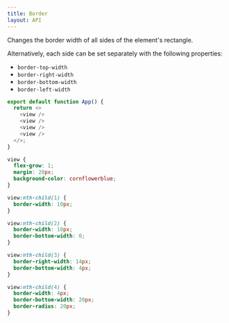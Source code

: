 ```yaml
---
title: Border
layout: API
---
```


Changes the border width of all sides of the element's rectangle.

Alternatively, each side can be set separately with the following properties:

- `border-top-width`
- `border-right-width`
- `border-bottom-width`
- `border-left-width`

<Sandpack>

```js
export default function App() {
  return <>
    <view />
    <view />
    <view />
    <view />
  </>;
}
```

```css active
view {
  flex-grow: 1;
  margin: 20px;
  background-color: cornflowerblue;
}

view:nth-child(1) {
  border-width: 10px;
}

view:nth-child(2) {
  border-width: 10px;
  border-bottom-width: 0;
}

view:nth-child(3) {
  border-right-width: 14px;
  border-bottom-width: 4px;
}

view:nth-child(4) {
  border-width: 4px;
  border-bottom-width: 20px;
  border-radius: 20px;
}
```

</Sandpack>
